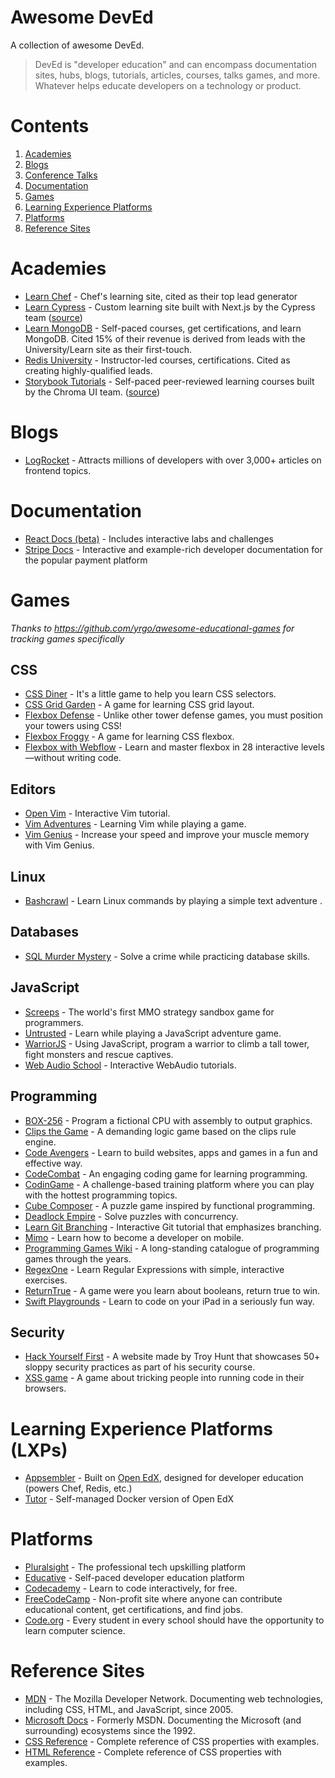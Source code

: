 # Awesome DevEd

A collection of awesome DevEd.

> DevEd is "developer education" and can encompass documentation sites, hubs, blogs, tutorials, articles, courses, talks games, and more. Whatever helps educate developers on a technology or product.

# Contents

1. [Academies](#academies)
1. [Blogs](#blogs)
1. [Conference Talks](#conference-talks)
1. [Documentation](#documentation)
1. [Games](#games)
1. [Learning Experience Platforms](#learning-experience-platforms-lxps)
1. [Platforms](#platforms)
1. [Reference Sites](#reference-sites)


# Academies

- [Learn Chef](https://learn.chef.io/) - Chef's learning site, cited as their top lead generator
- [Learn Cypress](https://learn.cypress.io/) - Custom learning site built with Next.js by the Cypress team ([source](https://github.com/cypress-io/cypress-realworld-testing))
- [Learn MongoDB](https://learn.mongodb.com/) - Self-paced courses, get certifications, and learn MongoDB. Cited 15% of their revenue is derived from leads with the University/Learn site as their first-touch.
- [Redis University](https://university.redis.com/) - Instructor-led courses, certifications. Cited as creating highly-qualified leads.
- [Storybook Tutorials](https://storybook.js.org/tutorials/) - Self-paced peer-reviewed learning courses built by the Chroma UI team. ([source](https://github.com/chromaui/learnstorybook.com))

# Blogs

- [LogRocket](https://blog.logrocket.com) - Attracts millions of developers with over 3,000+ articles on frontend topics.

# Documentation

- [React Docs (beta)](https://beta.reactjs.org/learn) - Includes interactive labs and challenges
- [Stripe Docs](https://stripe.com/docs) - Interactive and example-rich developer documentation for the popular payment platform

# Games

_Thanks to https://github.com/yrgo/awesome-educational-games for tracking games specifically_

## CSS

- [CSS Diner](https://flukeout.github.io/) - It's a little game to help you learn CSS selectors.
- [CSS Grid Garden](http://cssgridgarden.com/) - A game for learning CSS grid layout.
- [Flexbox Defense](http://www.flexboxdefense.com/) - Unlike other tower defense games, you must position your towers using CSS!
- [Flexbox Froggy](http://flexboxfroggy.com/) - A game for learning CSS flexbox.
- [Flexbox with Webflow](https://www.flexboxgame.com/) - Learn and master flexbox in 28 interactive levels—without writing code.

## Editors

- [Open Vim](https://www.openvim.com/) - Interactive Vim tutorial.
- [Vim Adventures](https://vim-adventures.com/) - Learning Vim while playing a game.
- [Vim Genius](http://vimgenius.com/) - Increase your speed and improve your muscle memory with Vim Genius.

## Linux

- [Bashcrawl](https://gitlab.com/slackermedia/bashcrawl) - Learn Linux commands by playing a simple text adventure .

## Databases

- [SQL Murder Mystery](https://mystery.knightlab.com/) - Solve a crime while practicing database skills.

## JavaScript

- [Screeps](https://screeps.com/) - The world's first MMO strategy sandbox game for programmers.
- [Untrusted](https://alexnisnevich.github.io/untrusted/) - Learn while playing a JavaScript adventure game.
- [WarriorJS](https://github.com/olistic/warriorjs) - Using JavaScript, program a warrior to climb a tall tower, fight monsters and rescue captives.
- [Web Audio School](https://mmckegg.github.io/web-audio-school/) - Interactive WebAudio tutorials.

## Programming

- [BOX-256](http://box-256.com/) - Program a fictional CPU with assembly to output graphics.
- [Clips the Game](https://md5crypt.github.io/clipsgame/) - A demanding logic game based on the clips rule engine.
- [Code Avengers](https://www.codeavengers.com/) - Learn to build websites, apps and games in a fun and effective way.
- [CodeCombat](https://codecombat.com/) - An engaging coding game for learning programming.
- [CodinGame](https://www.codingame.com/start) - A challenge-based training platform where you can play with the hottest programming topics.
- [Cube Composer](https://david-peter.de/cube-composer/) - A puzzle game inspired by functional programming.
- [Deadlock Empire](https://deadlockempire.github.io/) - Solve puzzles with concurrency.
- [Learn Git Branching](https://learngitbranching.js.org/) - Interactive Git tutorial that emphasizes branching.
- [Mimo](https://getmimo.com/) - Learn how to become a developer on mobile.
- [Programming Games Wiki](http://programminggames.org/) - A long-standing catalogue of programming games through the years.
- [RegexOne](https://regexone.com/lesson/introduction_abcs) - Learn Regular Expressions with simple, interactive exercises.
- [ReturnTrue](https://alf.nu/ReturnTrue) - A game were you learn about booleans, return true to win.
- [Swift Playgrounds](https://www.apple.com/swift/playgrounds/) - Learn to code on your iPad in a seriously fun way.

## Security

- [Hack Yourself First](https://hack-yourself-first.com) - A website made by Troy Hunt that showcases 50+ sloppy security practices as part of his security course.
- [XSS game](https://xss-game.appspot.com) - A game about tricking people into running code in their browsers.

# Learning Experience Platforms (LXPs)

- [Appsembler](https://appsembler.com) - Built on [Open EdX](https://openedx.org), designed for developer education (powers Chef, Redis, etc.)
- [Tutor](https://docs.tutor.overhang.io/) - Self-managed Docker version of Open EdX

# Platforms

- [Pluralsight](https://pluralsight.com) - The professional tech upskilling platform
- [Educative](https://educative.com) - Self-paced developer education platform
- [Codecademy](https://www.codecademy.com/) - Learn to code interactively, for free.
- [FreeCodeCamp](https://freecodecamp.org) - Non-profit site where anyone can contribute educational content, get certifications, and find jobs.
- [Code.org](https://code.org/) - Every student in every school should have the opportunity to learn computer science.

# Reference Sites

- [MDN](https://developer.mozilla.org/en-US/) - The Mozilla Developer Network. Documenting web technologies, including CSS, HTML, and JavaScript, since 2005.
- [Microsoft Docs](https://docs.microsoft.com) - Formerly MSDN. Documenting the Microsoft (and surrounding) ecosystems since the 1992.
- [CSS Reference](https://cssreference.io) - Complete reference of CSS properties with examples.
- [HTML Reference](https://htmlreference.io) - Complete reference of CSS properties with examples.
